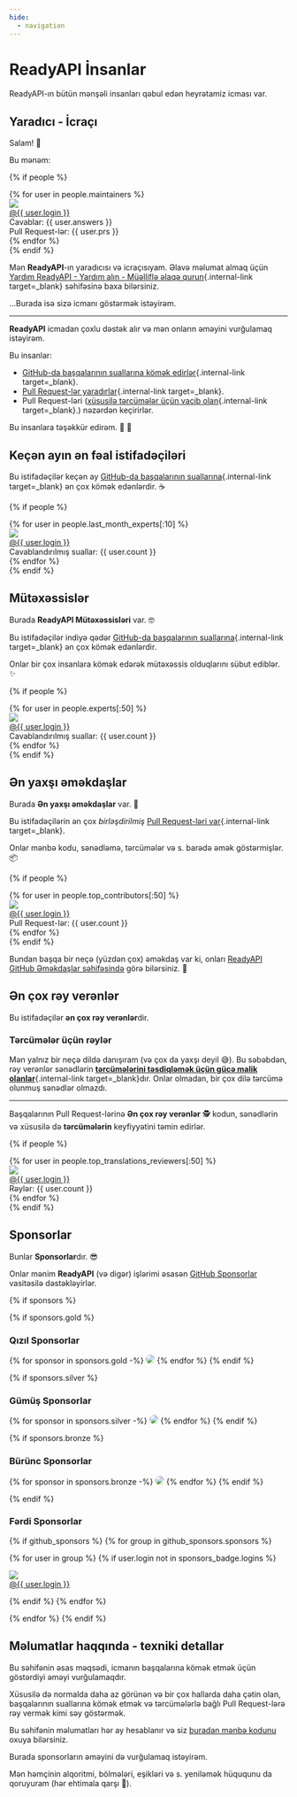 ```yaml
---
hide:
  - navigation
---
```


# ReadyAPI İnsanlar

ReadyAPI-ın bütün mənşəli insanları qəbul edən heyrətamiz icması var.



## Yaradıcı - İcraçı

Salam! 👋

Bu mənəm:

{% if people %}
<div class="user-list user-list-center">
{% for user in people.maintainers %}

<div class="user"><a href="{{ user.url }}" target="_blank"><div class="avatar-wrapper"><img src="{{ user.avatarUrl }}"/></div><div class="title">@{{ user.login }}</div></a> <div class="count">Cavablar: {{ user.answers }}</div><div class="count">Pull Request-lər: {{ user.prs }}</div></div>
{% endfor %}

</div>
{% endif %}

Mən **ReadyAPI**-ın yaradıcısı və icraçısıyam. Əlavə məlumat almaq üçün [Yardım ReadyAPI - Yardım alın - Müəlliflə əlaqə qurun](help-readyapi.md#connect-with-the-author){.internal-link target=_blank} səhifəsinə baxa bilərsiniz.

...Burada isə sizə icmanı göstərmək istəyirəm.

---

**ReadyAPI** icmadan çoxlu dəstək alır və mən onların əməyini vurğulamaq istəyirəm.

Bu insanlar:

* [GitHub-da başqalarının suallarına kömək edirlər](help-readyapi.md#help-others-with-questions-in-github){.internal-link target=_blank}.
* [Pull Request-lər yaradırlar](help-readyapi.md#create-a-pull-request){.internal-link target=_blank}.
* Pull Request-ləri ([xüsusilə tərcümələr üçün vacib olan](contributing.md#translations){.internal-link target=_blank}.) nəzərdən keçirirlər.

Bu insanlara təşəkkür edirəm. 👏 🙇

## Keçən ayın ən fəal istifadəçiləri

Bu istifadəçilər keçən ay [GitHub-da başqalarının suallarına](help-readyapi.md#help-others-with-questions-in-github){.internal-link target=_blank} ən çox kömək edənlərdir. ☕

{% if people %}
<div class="user-list user-list-center">
{% for user in people.last_month_experts[:10] %}

<div class="user"><a href="{{ user.url }}" target="_blank"><div class="avatar-wrapper"><img src="{{ user.avatarUrl }}"/></div><div class="title">@{{ user.login }}</div></a> <div class="count">Cavablandırılmış suallar: {{ user.count }}</div></div>
{% endfor %}

</div>
{% endif %}

## Mütəxəssislər

Burada **ReadyAPI Mütəxəssisləri** var. 🤓

Bu istifadəçilər indiyə qədər [GitHub-da başqalarının suallarına](help-readyapi.md#help-others-with-questions-in-github){.internal-link target=_blank} ən çox kömək edənlərdir.

Onlar bir çox insanlara kömək edərək mütəxəssis olduqlarını sübut ediblər. ✨

{% if people %}
<div class="user-list user-list-center">
{% for user in people.experts[:50] %}

<div class="user"><a href="{{ user.url }}" target="_blank"><div class="avatar-wrapper"><img src="{{ user.avatarUrl }}"/></div><div class="title">@{{ user.login }}</div></a> <div class="count">Cavablandırılmış suallar: {{ user.count }}</div></div>
{% endfor %}

</div>
{% endif %}

## Ən yaxşı əməkdaşlar

Burada **Ən yaxşı əməkdaşlar** var. 👷

Bu istifadəçilərin ən çox *birləşdirilmiş* [Pull Request-ləri var](help-readyapi.md#create-a-pull-request){.internal-link target=_blank}.

Onlar mənbə kodu, sənədləmə, tərcümələr və s. barədə əmək göstərmişlər. 📦

{% if people %}
<div class="user-list user-list-center">
{% for user in people.top_contributors[:50] %}

<div class="user"><a href="{{ user.url }}" target="_blank"><div class="avatar-wrapper"><img src="{{ user.avatarUrl }}"/></div><div class="title">@{{ user.login }}</div></a> <div class="count">Pull Request-lər: {{ user.count }}</div></div>
{% endfor %}

</div>
{% endif %}

Bundan başqa bir neçə (yüzdən çox) əməkdaş var ki, onları <a href="https://github.com/khulnasoft/readyapi/graphs/contributors" class="external-link" target="_blank">ReadyAPI GitHub Əməkdaşlar səhifəsində</a> görə bilərsiniz. 👷

## Ən çox rəy verənlər

Bu istifadəçilər **ən çox rəy verənlər**dir.

### Tərcümələr üçün rəylər

Mən yalnız bir neçə dildə danışıram (və çox da yaxşı deyil 😅). Bu səbəbdən, rəy verənlər sənədlərin [**tərcümələrini təsdiqləmək üçün gücə malik olanlar**](contributing.md#translations){.internal-link target=_blank}dır. Onlar olmadan, bir çox dilə tərcümə olunmuş sənədlər olmazdı.

---

Başqalarının Pull Request-lərinə **Ən çox rəy verənlər** 🕵️ kodun, sənədlərin və xüsusilə də **tərcümələrin** keyfiyyətini təmin edirlər.

{% if people %}
<div class="user-list user-list-center">
{% for user in people.top_translations_reviewers[:50] %}

<div class="user"><a href="{{ user.url }}" target="_blank"><div class="avatar-wrapper"><img src="{{ user.avatarUrl }}"/></div><div class="title">@{{ user.login }}</div></a> <div class="count">Rəylər: {{ user.count }}</div></div>
{% endfor %}

</div>
{% endif %}

## Sponsorlar

Bunlar **Sponsorlar**dır. 😎

Onlar mənim **ReadyAPI** (və digər) işlərimi əsasən <a href="hhttps://github.com/sponsors/khulnasoft" class="external-link" target="_blank">GitHub Sponsorlar</a> vasitəsilə dəstəkləyirlər.

{% if sponsors %}

{% if sponsors.gold %}

### Qızıl Sponsorlar

{% for sponsor in sponsors.gold -%}
<a href="{{ sponsor.url }}" target="_blank" title="{{ sponsor.title }}"><img src="{{ sponsor.img }}" style="border-radius:15px"></a>
{% endfor %}
{% endif %}

{% if sponsors.silver %}

### Gümüş Sponsorlar

{% for sponsor in sponsors.silver -%}
<a href="{{ sponsor.url }}" target="_blank" title="{{ sponsor.title }}"><img src="{{ sponsor.img }}" style="border-radius:15px"></a>
{% endfor %}
{% endif %}

{% if sponsors.bronze %}

### Bürünc Sponsorlar

{% for sponsor in sponsors.bronze -%}
<a href="{{ sponsor.url }}" target="_blank" title="{{ sponsor.title }}"><img src="{{ sponsor.img }}" style="border-radius:15px"></a>
{% endfor %}
{% endif %}

{% endif %}

### Fərdi Sponsorlar

{% if github_sponsors %}
{% for group in github_sponsors.sponsors %}

<div class="user-list user-list-center">

{% for user in group %}
{% if user.login not in sponsors_badge.logins %}

<div class="user"><a href="{{ user.url }}" target="_blank"><div class="avatar-wrapper"><img src="{{ user.avatarUrl }}"/></div><div class="title">@{{ user.login }}</div></a></div>

{% endif %}
{% endfor %}

</div>

{% endfor %}
{% endif %}

## Məlumatlar haqqında - texniki detallar

Bu səhifənin əsas məqsədi, icmanın başqalarına kömək etmək üçün göstərdiyi əməyi vurğulamaqdır.

Xüsusilə də normalda daha az görünən və bir çox hallarda daha çətin olan, başqalarının suallarına kömək etmək və tərcümələrlə bağlı Pull Request-lərə rəy vermək kimi səy göstərmək.

Bu səhifənin məlumatları hər ay hesablanır və siz <a href="https://github.com/khulnasoft/readyapi/blob/master/.github/actions/people/app/main.py" class="external-link" target="_blank">buradan mənbə kodunu</a> oxuya bilərsiniz.

Burada sponsorların əməyini də vurğulamaq istəyirəm.

Mən həmçinin alqoritmi, bölmələri, eşikləri və s. yeniləmək hüququnu da qoruyuram (hər ehtimala qarşı 🤷).
